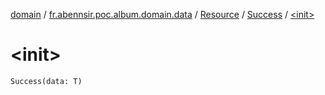 [domain](../../../index.md) / [fr.abennsir.poc.album.domain.data](../../index.md) / [Resource](../index.md) / [Success](index.md) / [&lt;init&gt;](./-init-.md)

# &lt;init&gt;

`Success(data: T)`